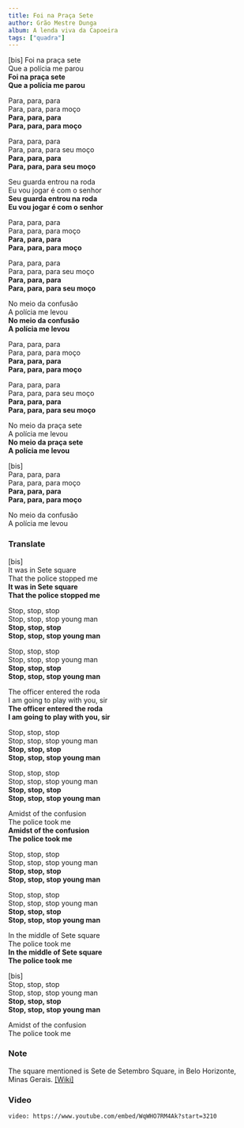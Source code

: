 ```yaml
---
title: Foi na Praça Sete
author: Grão Mestre Dunga
album: A lenda viva da Capoeira
tags: ["quadra"]
---
```


[bis]
Foi na praça sete  
Que a polícia me parou  
**Foi na praça sete**  
**Que a polícia me parou**  

Para, para, para  
Para, para, para moço  
**Para, para, para**  
**Para, para, para moço**  

Para, para, para  
Para, para, para seu moço  
**Para, para, para**  
**Para, para, para seu moço**  

Seu guarda entrou na roda  
Eu vou jogar é com o senhor  
**Seu guarda entrou na roda**  
**Eu vou jogar é com o senhor**  

Para, para, para  
Para, para, para moço  
**Para, para, para**  
**Para, para, para moço**  

Para, para, para  
Para, para, para seu moço  
**Para, para, para**  
**Para, para, para seu moço**  

No meio da confusão  
A polícia me levou  
**No meio da confusão**  
**A polícia me levou**  

Para, para, para  
Para, para, para moço  
**Para, para, para**  
**Para, para, para moço**  

Para, para, para  
Para, para, para seu moço  
**Para, para, para**  
**Para, para, para seu moço**  

No meio da praça sete  
A polícia me levou  
**No meio da praça sete**  
**A polícia me levou**  

[bis]  
Para, para, para  
Para, para, para moço  
**Para, para, para**  
**Para, para, para moço**  

No meio da confusão  
A polícia me levou  

### Translate

\[bis\]  
It was in Sete square  
That the police stopped me  
**It was in Sete square  
That the police stopped me**

Stop, stop, stop  
Stop, stop, stop young man  
**Stop, stop, stop  
Stop, stop, stop young man**

Stop, stop, stop  
Stop, stop, stop young man  
**Stop, stop, stop  
Stop, stop, stop young man**

The officer entered the roda  
I am going to play with you, sir  
**The officer entered the roda  
I am going to play with you, sir**

Stop, stop, stop  
Stop, stop, stop young man  
**Stop, stop, stop  
Stop, stop, stop young man**

Stop, stop, stop  
Stop, stop, stop young man  
**Stop, stop, stop  
Stop, stop, stop young man**

Amidst of the confusion  
The police took me  
**Amidst of the confusion  
The police took me**

Stop, stop, stop  
Stop, stop, stop young man  
**Stop, stop, stop  
Stop, stop, stop young man**

Stop, stop, stop  
Stop, stop, stop young man  
**Stop, stop, stop  
Stop, stop, stop young man**

In the middle of Sete square  
The police took me  
**In the middle of Sete square  
The police took me**

\[bis\]  
Stop, stop, stop  
Stop, stop, stop young man  
**Stop, stop, stop  
Stop, stop, stop young man**

Amidst of the confusion  
The police took me

### Note

The square mentioned is Sete de Setembro Square, in Belo Horizonte, Minas Gerais. [\[Wiki\]](https://en.wikipedia.org/wiki/Pra%C3%A7a_Sete_de_Setembro)

### Video

`video: https://www.youtube.com/embed/WqWHO7RM4Ak?start=3210`
